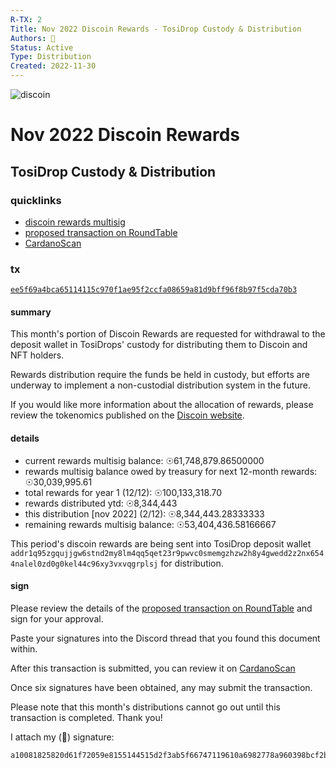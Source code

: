 ```yaml
---
R-TX: 2
Title: Nov 2022 Discoin Rewards - TosiDrop Custody & Distribution
Authors: 🍒
Status: Active
Type: Distribution
Created: 2022-11-30
---
```


![discoin](https://i.imgur.com/Zv2BZH1.png)
# Nov 2022 Discoin Rewards
## TosiDrop Custody & Distribution


### quicklinks

- [discoin rewards multisig](https://roundtable.theadao.io/treasuries/gwMGioIAWBwEv5sb6GB1eb6C6N7hzO3ShKX5dxZBqYaHn%2FqDggBYHH3tegb%2FLULi0CBV03ATdHyznbBz09iQ%2BiE0wlCCAFgcwtQO9MfCzyTaxHwbjVpbJ7WUYVjPtxGNk%2FXTM4IAWBz6pmbOqEpSHukOS261DngbsBufS3HkUnF%2FAcCeggBYHHVW8xP7Bh4vZm6wyF76lYz3lpL8qzuZc2wJhn%2BCAFgcqV8Zsrig7mX%2FIi4d7SsGRipx4N059Sre6RMBIYIAWBy32jyBplQtUvpgtHGCyxNVRcvI0SLQzUvbHzJ3ggBYHMuxKavlOHlcrZKopOtllOYPTXySwQl9mdZmlxKCAFgc0Op25dTC2XY0L1GLLQMt2DOhsP1EZNzshS2dvoIAWByVU21Nkb3bxlyVVeJsIaaRZ0DafcULZKnJSgg9)
- [proposed transaction on RoundTable](https://roundtable.theadao.io/base64/hKQAgoJYIBRqg2f4rIrvtfz2232%2FbHfSNqN5QaeZ3F1UlfI6eND5AIJYIP7S8wR2jFWPsMoNnT228zOKQBuLXK3vLGNnY%2Bjp7cilAQGCglg5AWgkA5KSHagubVbIf%2B6gBQGVqiMoXMw%2BG87QK4nKuclUOy1qhKmbVK1n3%2BfvE16H2z%2BtcF0YkWGYghoALcbAoVgcVhK%2B44ghnBt2%2FVJ%2B0PpaodKGUoOLyrTuTuYxl6FHRGlzY29pbhsAAvbsNcZwFYJYOTEj51egRy27%2FlNSi9rt%2BMQtElSmq9aRzlHh0OLoI%2BdXoEctu%2F5TUova7fjELRJUpqvWkc5R4dDi6IIaA1xCXaFYHFYSvuOIIZwbdv1SftD6WqHShlKDi8q07k7mMZehR0Rpc2NvaW4bABL5Gu8wIYsCGgAEOw0HWCAl3wFjFAYiatnV1caOulxMgBPLVskD%2BX2Jhlq3e8isF6EBgYMDBoqCAFgcBL%2BbG%2BhgdXm%2Bguje4czt0oSl%2BXcWQamGh5%2F6g4IAWBx97XoG%2Fy1C4tAgVdNwE3R8s52wc9PYkPohNMJQggBYHMLUDvTHws8k2sR8G41aWye1lGFYz7cRjZP10zOCAFgc%2BqZmzqhKUh7pDktutQ54G7Abn0tx5FJxfwHAnoIAWBx1VvMT%2BwYeL2ZusMhe%2BpWM95aS%2FKs7mXNsCYZ%2FggBYHKlfGbK4oO5l%2FyIuHe0rBkYqceDdOfUq3ukTASGCAFgct9o8gaZULVL6YLRxgssTVUXLyNEi0M1L2x8yd4IAWBzLsSmr5Th5XK2SqKTrZZTmD018ksEJfZnWZpcSggBYHNDqduXUwtl2NC9Riy0DLdgzobD9RGTc7IUtnb6CAFgclVNtTZG928ZclVXibCGmkWdA2n3FC2SpyUoIPfWhGQKioWNtc2eCeBhOb3ZlbWJlciBSZXdhcmRzIERlcG9zaXR4HXRvIFRvc2lEcm9wIGZvciBDbGFpbSBEaXN0cmli)
- [CardanoScan](https://cardanoscan.io/transaction/ee5f69a4bca65114115c970f1ae95f2ccfa08659a81d9bff96f8b97f5cda70b3)

### tx 
[`ee5f69a4bca65114115c970f1ae95f2ccfa08659a81d9bff96f8b97f5cda70b3`](https://cardanoscan.io/transaction/ee5f69a4bca65114115c970f1ae95f2ccfa08659a81d9bff96f8b97f5cda70b3)

#### summary
This month's portion of Discoin Rewards are requested for withdrawal to the deposit wallet in TosiDrops' custody for distributing them to Discoin and NFT holders.

Rewards distribution require the funds be held in custody, but efforts are underway to implement a non-custodial distribution system in the future.

If you would like more information about the allocation of rewards, please review the tokenomics published on the [Discoin website](https://docs.discoin.family).

#### details

- current rewards multisig balance: ☉61,748,879.86500000
- rewards multisig balance owed by treasury for next 12-month rewards: ☉30,039,995.61
- total rewards for year 1 (12/12): ☉100,133,318.70
- rewards distributed ytd: ☉8,344,443
- this distribution [nov 2022] (2/12): ☉8,344,443.28333333
- remaining rewards multisig balance: ☉53,404,436.58166667

This period's discoin rewards are being sent into TosiDrop deposit wallet `addr1q95zgqujjgw6stnd2my8lm4qq5qet23r9pwvc0smemgzhzw2h8y4gwedd2z2nx6544nalel0zd0g0kel44c96xy3vxvqgrplsj`
for distribution.

#### sign
Please review the details of the [proposed transaction on RoundTable](https://roundtable.theadao.io/base64/hKQAgoJYIBRqg2f4rIrvtfz2232%2FbHfSNqN5QaeZ3F1UlfI6eND5AIJYIP7S8wR2jFWPsMoNnT228zOKQBuLXK3vLGNnY%2Bjp7cilAQGCglg5AWgkA5KSHagubVbIf%2B6gBQGVqiMoXMw%2BG87QK4nKuclUOy1qhKmbVK1n3%2BfvE16H2z%2BtcF0YkWGYghoALcbAoVgcVhK%2B44ghnBt2%2FVJ%2B0PpaodKGUoOLyrTuTuYxl6FHRGlzY29pbhsAAvbsNcZwFYJYOTEj51egRy27%2FlNSi9rt%2BMQtElSmq9aRzlHh0OLoI%2BdXoEctu%2F5TUova7fjELRJUpqvWkc5R4dDi6IIaA1xCXaFYHFYSvuOIIZwbdv1SftD6WqHShlKDi8q07k7mMZehR0Rpc2NvaW4bABL5Gu8wIYsCGgAEOw0HWCAl3wFjFAYiatnV1caOulxMgBPLVskD%2BX2Jhlq3e8isF6EBgYMDBoqCAFgcBL%2BbG%2BhgdXm%2Bguje4czt0oSl%2BXcWQamGh5%2F6g4IAWBx97XoG%2Fy1C4tAgVdNwE3R8s52wc9PYkPohNMJQggBYHMLUDvTHws8k2sR8G41aWye1lGFYz7cRjZP10zOCAFgc%2BqZmzqhKUh7pDktutQ54G7Abn0tx5FJxfwHAnoIAWBx1VvMT%2BwYeL2ZusMhe%2BpWM95aS%2FKs7mXNsCYZ%2FggBYHKlfGbK4oO5l%2FyIuHe0rBkYqceDdOfUq3ukTASGCAFgct9o8gaZULVL6YLRxgssTVUXLyNEi0M1L2x8yd4IAWBzLsSmr5Th5XK2SqKTrZZTmD018ksEJfZnWZpcSggBYHNDqduXUwtl2NC9Riy0DLdgzobD9RGTc7IUtnb6CAFgclVNtTZG928ZclVXibCGmkWdA2n3FC2SpyUoIPfWhGQKioWNtc2eCeBhOb3ZlbWJlciBSZXdhcmRzIERlcG9zaXR4HXRvIFRvc2lEcm9wIGZvciBDbGFpbSBEaXN0cmli)
 and sign for your approval.

Paste your signatures into the Discord thread that you found this document within.

After this transaction is submitted, you can review it on [CardanoScan](https://cardanoscan.io/transaction/ee5f69a4bca65114115c970f1ae95f2ccfa08659a81d9bff96f8b97f5cda70b3)

Once six signatures have been obtained, any may submit the transaction. 

Please note that this month's distributions cannot go out until this transaction is completed. Thank you!

I attach my (🍒) signature: 
```
a10081825820d61f72059e8155144515d2f3ab5f66747119610a6982778a960398bcf2b32b5a584001c0e440f8136bf13fce66fea1c2978bea60d74ead6ec90d9c4bb1b397e299a68fca7f6cff0eddd631db09c1845e3d05e9826be7f865ad5e35ed8334d240a908
```

